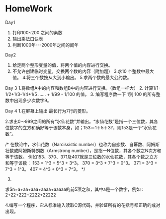 # HomeWork
Day1 
1. 打印100~200 之间的素数 
2. 输出乘法口诀表 
3. 判断1000年---2000年之间的闰年 


Day2
1. 给定两个整形变量的值，将两个值的内容进行交换。 
2. 不允许创建临时变量，交换两个数的内容（附加题） 
3.求10 个整数中最大值。 
4.将三个数按从大到小输出。 
5.求两个数的最大公约数。


Day 3
1.将数组A中的内容和数组B中的内容进行交换。（数组一样大） 
2. 计算1/1-1/2+1/3-1/4+1/5 …… + 1/99 - 1/100 的值。 
3. 编写程序数一下 1到 100 的所有整数中出现多少次数字9。


Day 4
1.在屏幕上输出 最长行为7行的菱形。 


2.求出0～999之间的所有“水仙花数”并输出。“水仙花数”是指一个三位数，其各位数字的立方和确好等于该数本身，如；153＝1＋5＋3?，则153是一个“水仙花数”。 

/* 
在数论中，水仙花数（Narcissistic number）也称为自恋数、自幂数、阿姆斯壮数或阿姆斯特朗数（Armstrong number），是指一N位数，其各个数之N次方和等于该数。 
例如153、370、371及407就是三位数的水仙花数，其各个数之立方和等于该数： 
153 = 1^3 + 5^3 + 3^3。 
370 = 3^3 + 7^3 + 0^3。 
371 = 3^3 + 7^3 + 1^3。 
407 = 4^3 + 0^3 + 7^3。 
*/ 


3. 
求Sn=a+aa+aaa+aaaa+aaaaa的前5项之和，其中a是一个数字，例如：2+22+222+2222+22222 

4.编写一个程序，它从标准输入读取C源代码，并验证所有的花括号都正确的成对出现。 
